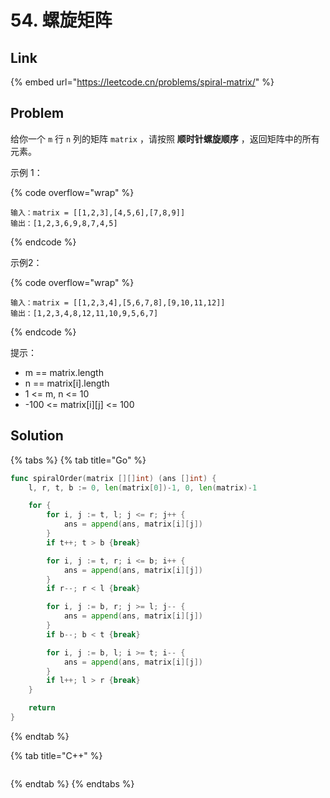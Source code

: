 # 54. 螺旋矩阵

## Link

{% embed url="https://leetcode.cn/problems/spiral-matrix/" %}

## Problem

给你一个 `m` 行 `n` 列的矩阵 `matrix` ，请按照 **顺时针螺旋顺序** ，返回矩阵中的所有元素。

示例 1：

{% code overflow="wrap" %}
```
输入：matrix = [[1,2,3],[4,5,6],[7,8,9]]
输出：[1,2,3,6,9,8,7,4,5]
```
{% endcode %}

示例2：

{% code overflow="wrap" %}
```
输入：matrix = [[1,2,3,4],[5,6,7,8],[9,10,11,12]]
输出：[1,2,3,4,8,12,11,10,9,5,6,7]
```
{% endcode %}

提示：

* m == matrix.length&#x20;
* n == matrix\[i].length&#x20;
* 1 <= m, n <= 10&#x20;
* \-100 <= matrix\[i]\[j] <= 100

## Solution

{% tabs %}
{% tab title="Go" %}
```go
func spiralOrder(matrix [][]int) (ans []int) {
    l, r, t, b := 0, len(matrix[0])-1, 0, len(matrix)-1

    for {
        for i, j := t, l; j <= r; j++ {
            ans = append(ans, matrix[i][j])
        }
        if t++; t > b {break}

        for i, j := t, r; i <= b; i++ {
            ans = append(ans, matrix[i][j])
        }
        if r--; r < l {break}

        for i, j := b, r; j >= l; j-- {
            ans = append(ans, matrix[i][j])
        }
        if b--; b < t {break}

        for i, j := b, l; i >= t; i-- {
            ans = append(ans, matrix[i][j])
        }
        if l++; l > r {break}
    }

    return 
}
```
{% endtab %}

{% tab title="C++" %}
```cpp
```
{% endtab %}
{% endtabs %}

